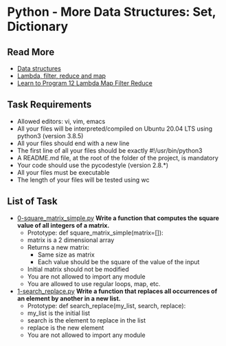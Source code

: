 # Python - More Data Structures: Set, Dictionary
## Read More 
- [Data structures](https://docs.python.org/3/tutorial/datastructures.html)
- [Lambda, filter, reduce and map](https://python-course.eu/advanced-python/lambda-filter-reduce-map.php)
- [Learn to Program 12 Lambda Map Filter Reduce](https://www.youtube.com/watch?v=1GAC6KQUPeg)
## Task Requirements
- Allowed editors: vi, vim, emacs
- All your files will be interpreted/compiled on Ubuntu 20.04 LTS using python3 (version 3.8.5)
- All your files should end with a new line
- The first line of all your files should be exactly #!/usr/bin/python3
- A README.md file, at the root of the folder of the project, is mandatory
- Your code should use the pycodestyle (version 2.8.*)
- All your files must be executable
- The length of your files will be tested using wc
## List of Task
- [0-square_matrix_simple.py](0-square_matrix_simple.py) **Write a function that computes the square value of all integers of a matrix.**
  - Prototype: def square_matrix_simple(matrix=[]):
  - matrix is a 2 dimensional array
  - Returns a new matrix:
    - Same size as matrix
    - Each value should be the square of the value of the input
  - Initial matrix should not be modified
  - You are not allowed to import any module
  - You are allowed to use regular loops, map, etc.
- [1-search_replace.py](1-search_replace.py) **Write a function that replaces all occurrences of an element by another in a new list.**
  - Prototype: def search_replace(my_list, search, replace):
  - my_list is the initial list
  - search is the element to replace in the list
  - replace is the new element
  - You are not allowed to import any module
